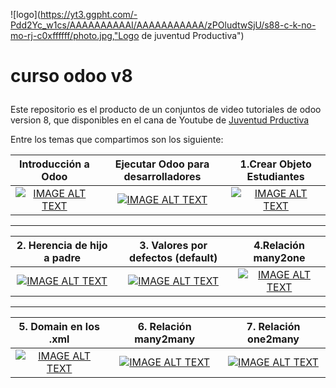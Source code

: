 ![logo](https://yt3.ggpht.com/-Pdd2Yc_w1cs/AAAAAAAAAAI/AAAAAAAAAAA/zPOludtwSjU/s88-c-k-no-mo-rj-c0xffffff/photo.jpg,"Logo de juventud Productiva")  
# curso odoo v8 <p>
Este repositorio es el producto de un conjuntos de video tutoriales de odoo version 8,
que disponibles en el cana de Youtube de [Juventud Prductiva](https://www.youtube.com/watch?v=jgCUW7w-G3o&list=PLZHhaK4KCZZyocy6-b0Kq7LSrHP4cYV9q)<p>
Entre los temas que compartimos son los siguiente:<p>

| Introducción a Odoo |  Ejecutar Odoo para desarrolladores | 1.Crear Objeto Estudiantes |
| :-------: | :------: | :-----: |
|[![IMAGE ALT TEXT](https://i.ytimg.com/vi/jgCUW7w-G3o/hqdefault.jpg?custom=true&w=120&h=90&jpg444=true&jpgq=90&sp=68&sigh=M-LO7Zf7QxmdG5iUogtG7E9kZ_s)](https://youtu.be/jgCUW7w-G3o?list=PLZHhaK4KCZZyocy6-b0Kq7LSrHP4cYV9q "Introdución a Odoo")  | [![IMAGE ALT TEXT](https://i.ytimg.com/vi/vq8JRVj43AY/hqdefault.jpg?custom=true&w=120&h=90&jpg444=true&jpgq=90&sp=68&sigh=xiFnHtw8GdzJQnRdN5xMfnp8q00)](https://youtu.be/vq8JRVj43AY?list=PLZHhaK4KCZZyocy6-b0Kq7LSrHP4cYV9q "Ejecutar Odoo para desarrolladores") | [![IMAGE ALT TEXT](https://i.ytimg.com/vi/qA48rg2YpDk/hqdefault.jpg?custom=true&w=120&h=90&jpg444=true&jpgq=90&sp=68&sigh=XYtHxkclMLHLJLa-gljJjt5EWkA)](https://youtu.be/qA48rg2YpDk?list=PLZHhaK4KCZZyocy6-b0Kq7LSrHP4cYV9q "Crear Objeto Estudiantes") |

***

| 2. Herencia de hijo a padre | 3. Valores por defectos (default)  | 4.Relación many2one |
| :-------: | :------: | :-----: |
|[![IMAGE ALT TEXT](https://i.ytimg.com/vi/AuDBf3bFsxA/hqdefault.jpg?custom=true&w=120&h=90&jpg444=true&jpgq=90&sp=68&sigh=sbQSyTMHj7cau9s-ksjw48g1aUM)](https://youtu.be/AuDBf3bFsxA?list=PLZHhaK4KCZZyocy6-b0Kq7LSrHP4cYV9q "Herencia de hijo a padre")  | [![IMAGE ALT TEXT](https://i.ytimg.com/vi/shLnr34sZ-0/hqdefault.jpg?custom=true&w=120&h=90&jpg444=true&jpgq=90&sp=68&sigh=o1mMlPLqGWKFI-c71ssmPnz8Ros)](https://youtu.be/shLnr34sZ-0?list=PLZHhaK4KCZZyocy6-b0Kq7LSrHP4cYV9q "Asignación de valores por defectos") | [![IMAGE ALT TEXT](https://i.ytimg.com/vi/TV1uMyFlf_s/hqdefault.jpg?custom=true&w=120&h=90&jpg444=true&jpgq=90&sp=68&sigh=E-_t8fX4805mqmlSA4S4WmO94Rs)](https://youtu.be/okSAbiL4Y1k?list=PLZHhaK4KCZZyocy6-b0Kq7LSrHP4cYV9q "Relación many2one") |

***

| 5. Domain en los .xml | 6. Relación many2many | 7. Relación one2many |
| :-------: | :------: | :-----: |
|[![IMAGE ALT TEXT](https://i.ytimg.com/vi/TV1uMyFlf_s/hqdefault.jpg?custom=true&w=120&h=90&jpg444=true&jpgq=90&sp=68&sigh=E-_t8fX4805mqmlSA4S4WmO94Rs)](https://youtu.be/TV1uMyFlf_s?list=PLZHhaK4KCZZyocy6-b0Kq7LSrHP4cYV9q "Introdución a Odoo")  | [![IMAGE ALT TEXT](https://i.ytimg.com/vi/e9ypqOnx768/hqdefault.jpg?custom=true&w=120&h=90&jpg444=true&jpgq=90&sp=68&sigh=RCkMzKaVcpTJw8Zjy5CW7-URXf8)](https://youtu.be/e9ypqOnx768?list=PLZHhaK4KCZZyocy6-b0Kq7LSrHP4cYV9q "Relación many2many") | [![IMAGE ALT TEXT](https://i.ytimg.com/vi/j4T_o_qK87s/hqdefault.jpg?custom=true&w=120&h=90&jpg444=true&jpgq=90&sp=68&sigh=JIilm98hCRDFps2LAQZgOpirt-o)](https://youtu.be/j4T_o_qK87s?list=PLZHhaK4KCZZyocy6-b0Kq7LSrHP4cYV9q "Relación one2many") |




   
